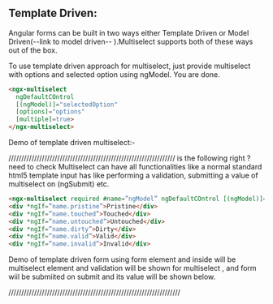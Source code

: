 ## Template Driven:
Angular forms can be built in two ways either Template Driven or Model Driven(--link to model driven-- ).Multiselect supports both of these ways out of the box.

To use template driven approach for multiselect, just provide multiselect with options and selected option using ngModel. You are done.

```html
<ngx-multiselect 
  ngDefaultCOntrol 
  [(ngModel)]="selectedOption" 
  [options]="options" 
  [multiple]=true>
</ngx-multiselect>
```

Demo of template driven multiselect:-

/////////////////////////////////////////////////////////////////
  is the following  right ? need to check
Multiselect can have all functionalities like a normal standard html5 template input has like performing a validation, submitting a value of multiselect on (ngSubmit) etc.

```html
<ngx-multiselect required #name=”ngModel” ngDefaultCOntrol [(ngModel)]="selectedOption" [options]="options" [multiple]=true></ngx-multiselect>`
<div *ngIf=”name.pristine”>Pristine</div>
<div *ngIf=”name.touched”>Touched</div>
<div *ngIf=”name.untouched”>Untouched</div>
<div *ngIf=”name.dirty”>Dirty</div>
<div *ngIf=”name.valid”>Valid</div>
<div *ngIf=”name.invalid”>Invalid</div>
```

Demo of template driven form using form element and inside will be multiselect element and validation will be shown for multiselect , and form wiil be submiited on submit and its value will be shown below.

///////////////////////////////////////////////////////////////////
